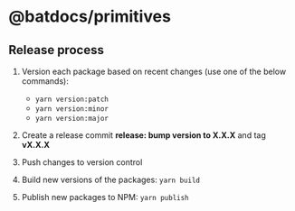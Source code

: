# @batdocs/primitives

## Release process

1. Version each package based on recent changes (use one of the below commands):
    * `yarn version:patch`
    * `yarn version:minor`
    * `yarn version:major`

2. Create a release commit **release: bump version to X.X.X** and tag **vX.X.X**

3. Push changes to version control

4. Build new versions of the packages: `yarn build`

5. Publish new packages to NPM: `yarn publish`

